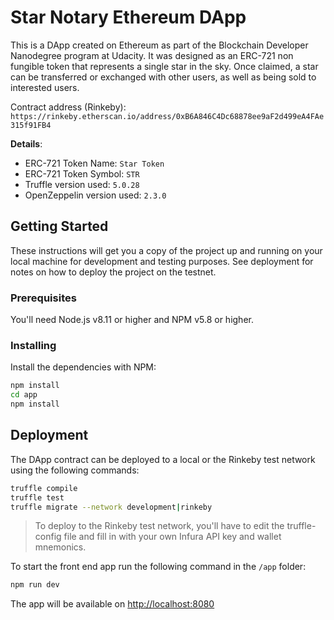 # Star Notary Ethereum DApp

This is a DApp created on Ethereum as part of the Blockchain Developer Nanodegree program at Udacity. It was designed as an ERC-721 non fungible token that represents a single star in the sky. Once claimed, a star can be transferred or exchanged with other users, as well as being sold to interested users.

Contract address (Rinkeby): `https://rinkeby.etherscan.io/address/0xB6A846C4Dc68878ee9aF2d499eA4FAe315f91FB4`

**Details**:
* ERC-721 Token Name: `Star Token`
* ERC-721 Token Symbol: `STR`
* Truffle version used: `5.0.28`
* OpenZeppelin version used: `2.3.0`

## Getting Started

These instructions will get you a copy of the project up and running on your local machine for development and testing purposes. See deployment for notes on how to deploy the project on the testnet.

### Prerequisites

You'll need Node.js v8.11 or higher and NPM v5.8 or higher.

### Installing

Install the dependencies with NPM:

```bash
npm install
cd app
npm install
```

## Deployment

The DApp contract can be deployed to a local or the Rinkeby test network using the following commands:

```bash
truffle compile
truffle test
truffle migrate --network development|rinkeby
```

> To deploy to the Rinkeby test network, you'll have to edit the truffle-config file and fill in with your own Infura API key and wallet mnemonics.

To start the front end app run the following command in the `/app` folder:

```bash
npm run dev
```

The app will be available on [http://localhost:8080](http://localhost:8080)

